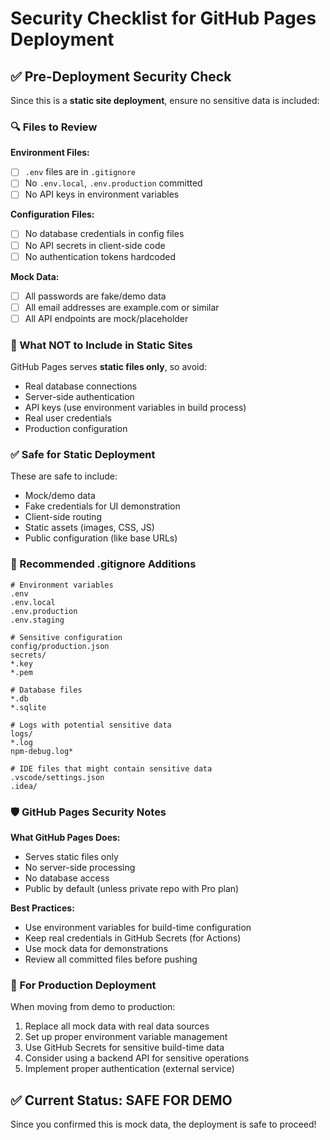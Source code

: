 # Security Checklist for GitHub Pages Deployment

## ✅ Pre-Deployment Security Check

Since this is a **static site deployment**, ensure no sensitive data is included:

### 🔍 Files to Review

**Environment Files:**
- [ ] `.env` files are in `.gitignore`
- [ ] No `.env.local`, `.env.production` committed
- [ ] No API keys in environment variables

**Configuration Files:**
- [ ] No database credentials in config files
- [ ] No API secrets in client-side code
- [ ] No authentication tokens hardcoded

**Mock Data:**
- [ ] All passwords are fake/demo data
- [ ] All email addresses are example.com or similar
- [ ] All API endpoints are mock/placeholder

### 🚫 What NOT to Include in Static Sites

GitHub Pages serves **static files only**, so avoid:
- Real database connections
- Server-side authentication
- API keys (use environment variables in build process)
- Real user credentials
- Production configuration

### ✅ Safe for Static Deployment

These are safe to include:
- Mock/demo data
- Fake credentials for UI demonstration
- Client-side routing
- Static assets (images, CSS, JS)
- Public configuration (like base URLs)

### 🔧 Recommended .gitignore Additions

```gitignore
# Environment variables
.env
.env.local
.env.production
.env.staging

# Sensitive configuration
config/production.json
secrets/
*.key
*.pem

# Database files
*.db
*.sqlite

# Logs with potential sensitive data
logs/
*.log
npm-debug.log*

# IDE files that might contain sensitive data
.vscode/settings.json
.idea/
```

### 🛡️ GitHub Pages Security Notes

**What GitHub Pages Does:**
- Serves static files only
- No server-side processing
- No database access
- Public by default (unless private repo with Pro plan)

**Best Practices:**
- Use environment variables for build-time configuration
- Keep real credentials in GitHub Secrets (for Actions)
- Use mock data for demonstrations
- Review all committed files before pushing

### 🚀 For Production Deployment

When moving from demo to production:
1. Replace all mock data with real data sources
2. Set up proper environment variable management
3. Use GitHub Secrets for sensitive build-time data
4. Consider using a backend API for sensitive operations
5. Implement proper authentication (external service)

## ✅ Current Status: SAFE FOR DEMO

Since you confirmed this is mock data, the deployment is safe to proceed!